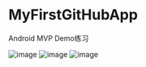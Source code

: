 # MyFirstGitHubApp
Android MVP Demo练习

![image](https://github.com/jingyc0305/MyFirstGitHubApp/blob/master/screenshots/device-2017-10-17-182519.png?raw=true)
![image](https://github.com/jingyc0305/MyFirstGitHubApp/blob/master/screenshots/device-2017-10-17-182547.png?raw=true)
![image](https://github.com/jingyc0305/MyFirstGitHubApp/blob/master/screenshots/device-2017-10-17-182640.png?raw=true)
